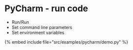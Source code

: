 # PyCharm - run code

* Run/Run
* Set command line parameters
* Set environment variables

{% embed include file="src/examples/pycharm/demo.py" %}


